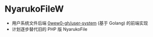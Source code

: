 # NyarukoFileW

- 用户系统文件后端 [0wew0-gh/user-system](/0wew0-gh/user-system) (基于 Golang) 的前端实现
- 计划逐步替代旧的 PHP 版 NyarukoFile
